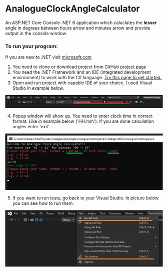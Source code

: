 # AnalogueClockAngleCalculator

An ASP.NET Core Console .NET 6 application which caluclates the <b>lesser</b> angle in degrees between hours arrow and minutes arrow and provide output in the console window.

### To run your program:

If you are new to .NET visit [microsoft.com](https://dotnet.microsoft.com/en-us/learn)

1. You need to clone or download project from GitHub [project page](https://github.com/kristaps-m/AnalogueClockAngleCalculator)
2. You need the .NET Framework and an IDE (integrated development environment) to work with the C# language. [Try this page to get started.](https://www.simplilearn.com/c-sharp-programming-for-beginners-article)
3. Open and run project with capable IDE of your choice. I used Visual Studio in example below.

<img src="pictures/run.png">

4. Popup window will show up. You need to enter clock time in correct format. Like in example below ('HH:mm'). If you are done calculation angles enter 'exit'.

<img src="pictures/popup.png">

5. If you want to run tests, go back to your Visual Studio. In picture below you can see how to run them.

<img src="pictures/tests.png">
